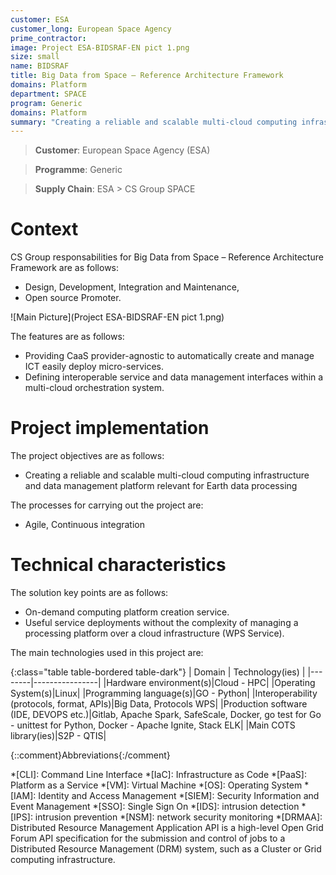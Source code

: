 ```yaml
---
customer: ESA
customer_long: European Space Agency
prime_contractor: 
image: Project ESA-BIDSRAF-EN pict 1.png
size: small
name: BIDSRAF
title: Big Data from Space – Reference Architecture Framework
domains: Platform
department: SPACE
program: Generic
domains: Platform
summary: "Creating a reliable and scalable multi-cloud computing infrastructure and data management platform relevant for Earth data processing"
---
```


> __Customer__\: European Space Agency (ESA)

> __Programme__\: Generic

> __Supply Chain__\: ESA >  CS Group SPACE


# Context


CS Group responsabilities for Big Data from Space – Reference Architecture Framework are as follows:
* Design, Development, Integration and Maintenance,
* Open source Promoter.

![Main Picture](Project ESA-BIDSRAF-EN pict 1.png)

The features are as follows:
* Providing CaaS provider-agnostic to automatically create and manage ICT easily deploy micro-services.
* Defining interoperable service and data management interfaces within a multi-cloud orchestration system.

# Project implementation

The project objectives are as follows:
* Creating a reliable and scalable multi-cloud computing infrastructure and data management platform relevant for Earth data processing

The processes for carrying out the project are:
* Agile, Continuous integration

# Technical characteristics

The solution key points are as follows:
* On-demand computing platform creation service.
* Useful service deployments without the complexity of managing a processing platform over a cloud infrastructure (WPS Service).



The main technologies used in this project are:

{:class="table table-bordered table-dark"}
| Domain | Technology(ies) |
|--------|----------------|
|Hardware environment(s)|Cloud - HPC|
|Operating System(s)|Linux|
|Programming language(s)|GO - Python|
|Interoperability (protocols, format, APIs)|Big Data, Protocols WPS|
|Production software (IDE, DEVOPS etc.)|Gitlab, Apache Spark, SafeScale, Docker, go test for Go - unittest for Python, Docker - Apache Ignite, Stack ELK|
|Main COTS library(ies)|S2P - QTIS|



{::comment}Abbreviations{:/comment}

*[CLI]: Command Line Interface
*[IaC]: Infrastructure as Code
*[PaaS]: Platform as a Service
*[VM]: Virtual Machine
*[OS]: Operating System
*[IAM]: Identity and Access Management
*[SIEM]: Security Information and Event Management
*[SSO]: Single Sign On
*[IDS]: intrusion detection
*[IPS]: intrusion prevention
*[NSM]: network security monitoring
*[DRMAA]: Distributed Resource Management Application API is a high-level Open Grid Forum API specification for the submission and control of jobs to a Distributed Resource Management (DRM) system, such as a Cluster or Grid computing infrastructure.
